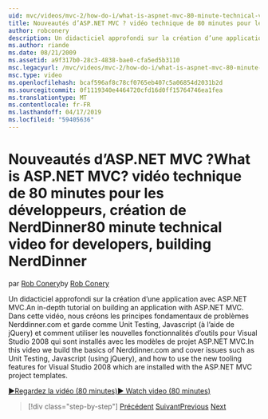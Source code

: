 ```yaml
---
uid: mvc/videos/mvc-2/how-do-i/what-is-aspnet-mvc-80-minute-technical-video-for-developers-building-nerddinner
title: Nouveautés d’ASP.NET MVC ? vidéo technique de 80 minutes pour les développeurs, création de NerdDinner | Microsoft Docs
author: robconery
description: Un didacticiel approfondi sur la création d’une application avec ASP.NET MVC. Dans cette vidéo, nous créons les principes fondamentaux de Nerddinner.com et garde les problèmes tels que Unit Testing...
ms.author: riande
ms.date: 08/21/2009
ms.assetid: a9f317b0-28c3-4838-bae0-cfa5ed5b3110
msc.legacyurl: /mvc/videos/mvc-2/how-do-i/what-is-aspnet-mvc-80-minute-technical-video-for-developers-building-nerddinner
msc.type: video
ms.openlocfilehash: bcaf596af8c78cf0765eb407c5a06854d2031b2d
ms.sourcegitcommit: 0f1119340e4464720cfd16d0ff15764746ea1fea
ms.translationtype: MT
ms.contentlocale: fr-FR
ms.lasthandoff: 04/17/2019
ms.locfileid: "59405636"
---
```

# <a name="what-is-aspnet-mvc-80-minute-technical-video-for-developers-building-nerddinner"></a><span data-ttu-id="6fdf5-105">Nouveautés d’ASP.NET MVC ?</span><span class="sxs-lookup"><span data-stu-id="6fdf5-105">What is ASP.NET MVC?</span></span> <span data-ttu-id="6fdf5-106">vidéo technique de 80 minutes pour les développeurs, création de NerdDinner</span><span class="sxs-lookup"><span data-stu-id="6fdf5-106">80 minute technical video for developers, building NerdDinner</span></span>

<span data-ttu-id="6fdf5-107">par [Rob Conery](https://github.com/robconery)</span><span class="sxs-lookup"><span data-stu-id="6fdf5-107">by [Rob Conery](https://github.com/robconery)</span></span>

<span data-ttu-id="6fdf5-108">Un didacticiel approfondi sur la création d’une application avec ASP.NET MVC.</span><span class="sxs-lookup"><span data-stu-id="6fdf5-108">An in-depth tutorial on building an application with ASP.NET MVC.</span></span> <span data-ttu-id="6fdf5-109">Dans cette vidéo, nous créons les principes fondamentaux de problèmes Nerddinner.com et garde comme Unit Testing, Javascript (à l’aide de jQuery) et comment utiliser les nouvelles fonctionnalités d’outils pour Visual Studio 2008 qui sont installés avec les modèles de projet ASP.NET MVC.</span><span class="sxs-lookup"><span data-stu-id="6fdf5-109">In this video we build the basics of Nerddinner.com and cover issues such as Unit Testing, Javascript (using jQuery), and how to use the new tooling features for Visual Studio 2008 which are installed with the ASP.NET MVC project templates.</span></span>

[<span data-ttu-id="6fdf5-110">&#9654;Regardez la vidéo (80 minutes)</span><span class="sxs-lookup"><span data-stu-id="6fdf5-110">&#9654; Watch video (80 minutes)</span></span>](https://channel9.msdn.com/Blogs/ASP-NET-Site-Videos/what-is-aspnet-mvc-80-minute-technical-video-for-developers-building-nerddinner)

> [!div class="step-by-step"]
> <span data-ttu-id="6fdf5-111">[Précédent](displaying-a-table-of-database-data.md)
> [Suivant](why-aspnet-mvc-3-minute-overview-video-for-decision-makers.md)</span><span class="sxs-lookup"><span data-stu-id="6fdf5-111">[Previous](displaying-a-table-of-database-data.md)
[Next](why-aspnet-mvc-3-minute-overview-video-for-decision-makers.md)</span></span>
